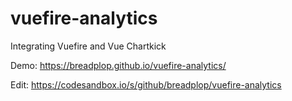 # vuefire-analytics
Integrating Vuefire and Vue Chartkick

Demo: https://breadplop.github.io/vuefire-analytics/

Edit: https://codesandbox.io/s/github/breadplop/vuefire-analytics
